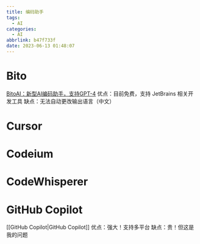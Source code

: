 ```yaml
---
title: 编码助手
tags:
  - AI
categories:
  - AI
abbrlink: b47f733f
date: 2023-06-13 01:48:07
---
```

# Bito
[BitoAI：新型AI编码助手，支持GPT-4](https://zhuanlan.zhihu.com/p/625214338)
优点：目前免费，支持 JetBrains 相关开发工具
缺点：无法自动更改输出语言（中文）

# Cursor

# Codeium

# CodeWhisperer

# GitHub Copilot
[[GitHub Copilot|GitHub Copilot]]
优点：强大！支持多平台
缺点：贵！但这是我的问题
